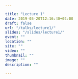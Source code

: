 ```yaml
---

title: "Lecture 1"
date: 2019-05-20T12:16:40+02:00
draft: false
url: "/talks/lecture1/"
slides: "/slides/lecture1/"
event: ""
location: ""
site: ""
video: ""
thumbnail: ""
image: ""
description: ""

---
```


